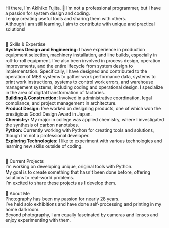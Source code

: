 Hi there, I'm Akihiko Fujita. 👋
I'm not a professional programmer, but I have a passion for system design and coding.<br>
I enjoy creating useful tools and sharing them with others.<br>
Although I am still learning, I aim to contribute with unique and practical solutions!<br>
<br>

🔧 Skills & Expertise<br>
**Systems Design and Engineering:** I have experience in production equipment selection, machinery installation, and line builds, especially in roll-to-roll equipment. I’ve also been involved in process design, operation improvements, and the entire lifecycle from system design to implementation.
Specifically, I have designed and contributed to the operation of MES systems to gather work performance data, systems to print work instructions, systems to control work errors, and warehouse management systems, including coding and operational design.
I specialize in the area of digital transformation of factories.<br>
**Building & Construction:** Involved in administrative coordination, legal compliance, and project management in architecture.<br>
**Product Design:** I’ve worked on designing products, one of which won the prestigious Good Design Award in Japan.<br>
**Chemistry:** My major in college was applied chemistry, where I investigated the synthesis of carbon nanotubes.<br>
**Python:** Currently working with Python for creating tools and solutions, though I'm not a professional developer.<br>
**Exploring Technologies:** I like to experiment with various technologies and learning new skills outside of coding.<br>

<br>
🎯 Current Projects <br>
I’m working on developing unique, original tools with Python.<br>
My goal is to create something that hasn't been done before, offering solutions to real-world problems.<br>
I’m excited to share these projects as I develop them.<br>

<br>
📸 About Me<br>
Photography has been my passion for nearly 28 years.<br>
I’ve held solo exhibitions and have done self-processing and printing in my home darkroom.<br>
Beyond photography, I am equally fascinated by cameras and lenses and enjoy experimenting with them.<br>



<!---
Akihiko-Fuji/Akihiko-Fuji is a ✨ special ✨ repository because its `README.md` (this file) appears on your GitHub profile.
You can click the Preview link to take a look at your changes.
--->
